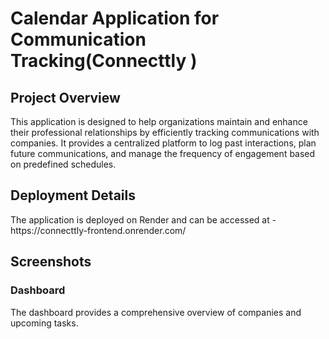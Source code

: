 <h1><strong>Calendar Application for Communication Tracking(Connecttly
)</strong></h1>
<h2><strong>Project Overview</strong></h2>
<p>This application is designed to help organizations maintain and enhance their professional relationships by efficiently tracking communications with companies. It provides a centralized platform to log past interactions, plan future communications, and manage the frequency of engagement based on predefined schedules.</p>

<h2><strong>Deployment Details</strong></h2>
<p>The application is deployed on Render and can be accessed at - https://connecttly-frontend.onrender.com/</p>

<h2>Screenshots</h2>
<h3>Dashboard</h3>
<p>The dashboard provides a comprehensive overview of companies and upcoming tasks.</p>
